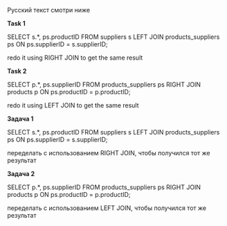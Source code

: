 Русский текст смотри ниже

**Task 1**

SELECT s.*, ps.productID FROM suppliers s
    LEFT JOIN products_suppliers ps
    ON ps.supplierID = s.supplierID;

  redo it using RIGHT JOIN to get the same result
  
**Task 2**

SELECT p.*, ps.supplierID FROM products_suppliers ps
    RIGHT JOIN products p
    ON ps.productID = p.productID;

  redo it using LEFT JOIN to get the same result


**Задача 1**

SELECT s.*, ps.productID FROM suppliers s
    LEFT JOIN products_suppliers ps
    ON ps.supplierID = s.supplierID;

  переделать с использованием RIGHT JOIN, чтобы получился тот же результат

  
**Задача 2**

SELECT p.*, ps.supplierID FROM products_suppliers ps
    RIGHT JOIN products p
    ON ps.productID = p.productID;

  переделать с использованием LEFT JOIN, чтобы получился тот же результат